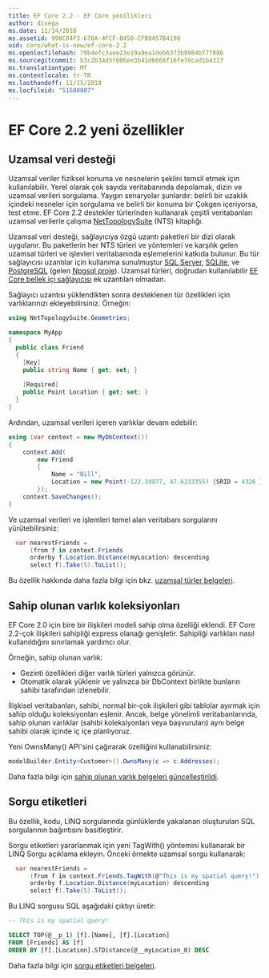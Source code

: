 ```yaml
---
title: EF Core 2.2 - EF Core yenilikleri
author: divega
ms.date: 11/14/2018
ms.assetid: 998C04F3-676A-4FCF-8450-CFB0457B4198
uid: core/what-is-new/ef-core-2.2
ms.openlocfilehash: 79b4efc3aee23e19a9ea1deb6373b9984b77f886
ms.sourcegitcommit: b3c2b34d5f006ee3b41d6668f16fe7dcad1b4317
ms.translationtype: MT
ms.contentlocale: tr-TR
ms.lasthandoff: 11/15/2018
ms.locfileid: "51688807"
---
```

# <a name="new-features-in-ef-core-22"></a>EF Core 2.2 yeni özellikler

## <a name="spatial-data-support"></a>Uzamsal veri desteği

Uzamsal veriler fiziksel konuma ve nesnelerin şeklini temsil etmek için kullanılabilir.
Yerel olarak çok sayıda veritabanında depolamak, dizin ve uzamsal verileri sorgulama. Yaygın senaryolar şunlardır: belirli bir uzaklık içindeki nesneler için sorgulama ve belirli bir konuma bir Çokgen içeriyorsa, test etme.
EF Core 2.2 destekler türlerinden kullanarak çeşitli veritabanları uzamsal verilerle çalışma [NetTopologySuite](https://github.com/NetTopologySuite/NetTopologySuite) (NTS) kitaplığı.

Uzamsal veri desteği, sağlayıcıya özgü uzantı paketleri bir dizi olarak uygulanır.
Bu paketlerin her NTS türleri ve yöntemleri ve karşılık gelen uzamsal türleri ve işlevleri veritabanında eşlemelerini katkıda bulunur.
Bu tür sağlayıcısı uzantılar için kullanıma sunulmuştur [SQL Server](https://www.nuget.org/packages/Microsoft.EntityFrameworkCore.SqlServer.NetTopologySuite/), [SQLite](https://www.nuget.org/packages/Microsoft.EntityFrameworkCore.Sqlite.NetTopologySuite/), ve [PostgreSQL](https://www.nuget.org/packages/Npgsql.EntityFrameworkCore.PostgreSQL.NetTopologySuite/) (gelen [Npgsql proje](http://www.npgsql.org/)).
Uzamsal türleri, doğrudan kullanılabilir [EF Core bellek içi sağlayıcısı](https://docs.microsoft.com/en-us/ef/core/providers/in-memory/) ek uzantıları olmadan.

Sağlayıcı uzantısı yüklendikten sonra desteklenen tür özellikleri için varlıklarınızı ekleyebilirsiniz. Örneğin:

``` csharp
using NetTopologySuite.Geometries;

namespace MyApp
{
  public class Friend
  {
    [Key]
    public string Name { get; set; }
  
    [Required]
    public Point Location { get; set; }
  }
}
``` 

Ardından, uzamsal verileri içeren varlıklar devam edebilir:

``` csharp
using (var context = new MyDbContext())
{
    context.Add(
        new Friend
        {
            Name = "Bill",
            Location = new Point(-122.34877, 47.6233355) {SRID = 4326 }
        });
    context.SaveChanges();
}
```
Ve uzamsal verileri ve işlemleri temel alan veritabanı sorgularını yürütebilirsiniz:

``` csharp
  var nearestFriends =
      (from f in context.Friends
      orderby f.Location.Distance(myLocation) descending
      select f).Take(5).ToList();
```

Bu özellik hakkında daha fazla bilgi için bkz. [uzamsal türler belgeleri](xref:core/modeling/spatial). 

## <a name="collections-of-owned-entities"></a>Sahip olunan varlık koleksiyonları

EF Core 2.0 için bire bir ilişkileri modeli sahip olma özelliği eklendi.
EF Core 2.2-çok ilişkileri sahipliği express olanağı genişletir.
Sahipliği varlıkları nasıl kullanıldığını sınırlamak yardımcı olur.

Örneğin, sahip olunan varlık:
- Gezinti özellikleri diğer varlık türleri yalnızca görünür. 
- Otomatik olarak yüklenir ve yalnızca bir DbContext birlikte bunların sahibi tarafından izlenebilir.

İlişkisel veritabanları, sahibi, normal bir-çok ilişkileri gibi tablolar ayırmak için sahip olduğu koleksiyonları eşlenir.
Ancak, belge yönelimli veritabanlarında, sahip olunan varlıklar (sahibi koleksiyonları veya başvuruları) aynı belge sahibi olarak içinde iç içe planlıyoruz.

Yeni OwnsMany() API'sini çağırarak özelliğini kullanabilirsiniz:

``` csharp
modelBuilder.Entity<Customer>().OwnsMany(c => c.Addresses);
```

Daha fazla bilgi için [sahip olunan varlık belgeleri güncelleştirildi](xref:core/modeling/owned-entities#collections-of-owned-types).

## <a name="query-tags"></a>Sorgu etiketleri

Bu özellik, kodu, LINQ sorgularında günlüklerde yakalanan oluşturulan SQL sorgularının bağıntısını basitleştirir.

Sorgu etiketleri yararlanmak için yeni TagWith() yöntemini kullanarak bir LINQ Sorgu açıklama ekleyin.
Önceki örnekte uzamsal sorgu kullanarak:

``` csharp
  var nearestFriends =
      (from f in context.Friends.TagWith(@"This is my spatial query!")
      orderby f.Location.Distance(myLocation) descending
      select f).Take(5).ToList();
```

Bu LINQ sorgusu SQL aşağıdaki çıktıyı üretir:

``` sql
-- This is my spatial query!

SELECT TOP(@__p_1) [f].[Name], [f].[Location]
FROM [Friends] AS [f]
ORDER BY [f].[Location].STDistance(@__myLocation_0) DESC
```

Daha fazla bilgi için [sorgu etiketleri belgeleri](xref:core/querying/tags). 